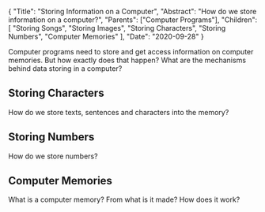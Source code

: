 {
	"Title": "Storing Information on a Computer",
	"Abstract": "How do we store information on a computer?",
	"Parents": ["Computer Programs"],
	"Children": [
		"Storing Songs",
		"Storing Images",
		"Storing Characters", 
		"Storing Numbers",
        "Computer Memories"
		],
	"Date": "2020-09-28"
}

Computer programs need to store and get access information on computer memories. But how exactly does that happen? What are the mechanisms behind data storing in a computer?

## Storing Characters

How do we store texts, sentences and characters into the memory?

## Storing Numbers

How do we store numbers?

## Computer Memories

What is a computer memory? From what is it made? How does it work?